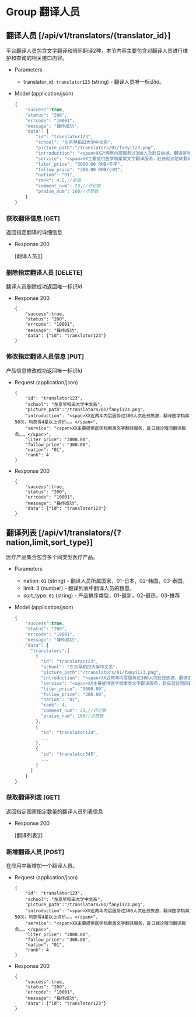 # Group 翻译人员

## 翻译人员 [/api/v1/translators/{translator_id}]
平台翻译人员包含文字翻译和陪同翻译2种，本节内容主要包含对翻译人员进行维护和查询的相关接口内容。

+ Parameters
    + translator_id: `translator123` (string) - 翻译人员唯一标识id。

+ Model (application/json)

    ```js
    {
        "success":true,
        "status": "200",
        "errcode": "10001",
        "message": "操作成功",
        "data": {
            "id": "translator123",
            "school": "东京早稻田大学中文系",
            "picture_path":"/translators/01/fanyi123.png",
            "introduction": "<span>XX近两年内层服务过300人次赴日旅游，翻译医学档案50次，均获得4星以上评价。。。</span>",
            "service": "<span>XX主要提供医学档案类文字翻译服务，赴日就诊陪同翻译服务。。。</span>",
            "liter_price": "3000.00 RMB/千字",
            "follow_price": "300.00 RMB/小时",
            "nation": "01",
            "rank": 4.5,//星级
            "comment_num": 23,//评论数
            "praise_num": 160//点赞数
        }
    }
    ```

### 获取翻译信息 [GET]
返回指定翻译的详细信息

+ Response 200

  [翻译人员][]

### 删除指定翻译人员 [DELETE]
翻译人员删除成功返回唯一标识Id

+ Response 200

      {
          "success":true,
          "status": "200",
          "errcode": "10001",
          "message": "操作成功",
          "data": {"id": "translator123"}
      }

### 修改指定翻译人员信息 [PUT]
产品信息修改成功返回唯一标识Id

+ Request (application/json)

      {
          "id": "translator123",
          "school": "东京早稻田大学中文系",
          "picture_path":"/translators/01/fanyi123.png",
          "introduction": "<span>XX近两年内层服务过300人次赴日旅游，翻译医学档案50次，均获得4星以上评价。。。</span>",
          "service": "<span>XX主要提供医学档案类文字翻译服务，赴日就诊陪同翻译服务。。。</span>",
          "liter_price": "3000.00",
          "follow_price": "300.00",
          "nation": "01",
          "rank": 4
      }

+ Response 200

      {
          "success":true,
          "status": "200",
          "errcode": "10001",
          "message": "操作成功",
          "data": {"id": "translator123"}
      }

## 翻译列表 [/api/v1/translators/{?nation,limit,sort_type}]
医疗产品集合包含多个同类型医疗产品。

+ Parameters
  + nation: `01` (string) - 翻译人员所属国家，01-日本，02-韩国，03-泰国。
  + limit: 3 (number) - 翻译列表中翻译人员的数量。
  + sort_type: `01` (string) - 产品排序类型，01-最新，02-最热，03-推荐

+ Model (application/json)

    ```js
    {
        "success":true,
        "status": "200",
        "errcode": "10001",
        "message": "操作成功",
        "data": {
          "translators":[
            {
              "id": "translator123",
              "school": "东京早稻田大学中文系",
              "picture_path":"/translators/01/fanyi123.png",
              "introduction": "<span>XX近两年内层服务过300人次赴日旅游，翻译医学档案50次，均获得4星以上评价。。。</span>",
              "service": "<span>XX主要提供医学档案类文字翻译服务，赴日就诊陪同翻译服务。。。</span>",
              "liter_price": "3000.00",
              "follow_price": "300.00",
              "nation": "01",
              "rank": 4,
              "comment_num": 23,//评论数
              "praise_num": 160//点赞数
            },
            {
              "id": "translator134",
              ...
            },
            {
              "id": "translator345",
              ...
            }
          ]
        }
    }
    ```

### 获取翻译列表 [GET]
返回指定国家指定数量的翻译人员列表信息

+ Response 200

  [翻译列表][]

### 新增翻译人员 [POST]
在应用中新增加一个翻译人员。

+ Request (application/json)

      {
          "id": "translator123",
          "school": "东京早稻田大学中文系",
          "picture_path":"/translators/01/fanyi123.png",
          "introduction": "<span>XX近两年内层服务过300人次赴日旅游，翻译医学档案50次，均获得4星以上评价。。。</span>",
          "service": "<span>XX主要提供医学档案类文字翻译服务，赴日就诊陪同翻译服务。。。</span>",
          "liter_price": "3000.00",
          "follow_price": "300.00",
          "nation": "01",
          "rank": 4
      }

+ Response 200

      {
          "success":true,
          "status": "200",
          "errcode": "10001",
          "message": "操作成功",
          "data": {"id": "translator123"}
      }
